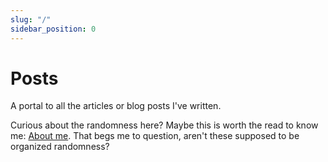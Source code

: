 ```yaml
---
slug: "/"
sidebar_position: 0
---
```


# Posts

A portal to all the articles or blog posts I've written. 

Curious about the randomness here? Maybe this is worth the read to know me: [About me](/about). That begs me to question, aren't these supposed to be organized randomness?
